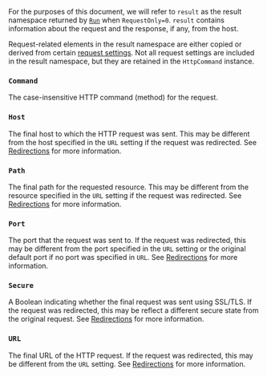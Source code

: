 For the purposes of this document, we will refer to `result` as the result namespace returned by [`Run`](./instance-methods.md#run) when `RequestOnly=0`. `result` contains information about the request and the response, if any, from the host.

Request-related elements in the result namespace are either copied or derived from certain [request settings](./request-settings.md). Not all request settings are included in the result namespace, but they are retained in the `HttpCommand` instance. 

### `Command`
The case-insensitive HTTP command (method) for the request.
### `Host`
The final host to which the HTTP request was sent.  This may be different from the host specified in the `URL` setting if the request was redirected. See [Redirections](./redirections.md) for more information.
### `Path`
The final path for the requested resource.  This may be different from the resource specified in the `URL` setting if the request was redirected. See [Redirections](./redirections.md) for more information.
### `Port`
The port that the request was sent to. If the request was redirected, this may be different from the port specified in the `URL` setting or the original default port if no port was specified in `URL`.  See [Redirections](./redirections.md) for more information.
### `Secure`
A Boolean indicating whether the final request was sent using SSL/TLS. If the request was redirected, this may be reflect a different secure state from the original request. See [Redirections](./redirections.md) for more information.
### `URL`
The final URL of the HTTP request.  If the request was redirected, this may be different from the `URL` setting.  See [Redirections](./redirections.md) for more information.